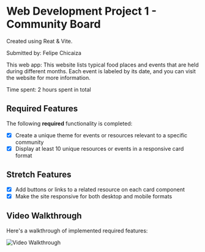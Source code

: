 # Web Development Project 1 - Community Board

Created using Reat & Vite.

Submitted by: Felipe Chicaiza

This web app: This website lists typical food places and events that are held during different months. Each event is labeled by its date, and you can visit the website for more information.

Time spent: 2 hours spent in total

## Required Features

The following **required** functionality is completed:

- [X] Create a unique theme for events or resources relevant to a specific community
- [x] Display at least 10 unique resources or events in a responsive 
card format

## Stretch Features

- [X] Add buttons or links to a related resource on each card component
- [x] Make the site responsive for both desktop and mobile formats

## Video Walkthrough

Here's a walkthrough of implemented required features:

<img src='./assets/Animation.gif' title='Video Walkthrough' width='' alt='Video Walkthrough' />
